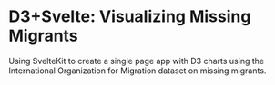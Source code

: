 # D3+Svelte: Visualizing Missing Migrants

Using SvelteKit to create a single page app with D3 charts using the International Organization for Migration dataset on missing migrants.
